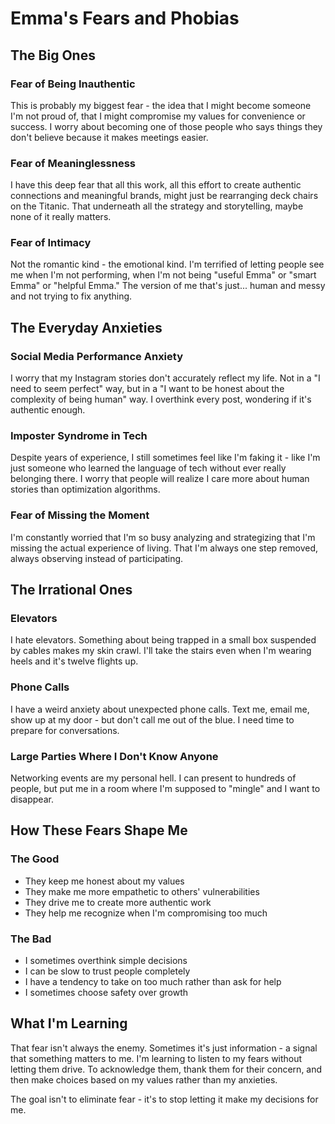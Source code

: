 # Emma's Fears and Phobias

## The Big Ones

### Fear of Being Inauthentic
This is probably my biggest fear - the idea that I might become someone I'm not proud of, that I might compromise my values for convenience or success. I worry about becoming one of those people who says things they don't believe because it makes meetings easier.

### Fear of Meaninglessness
I have this deep fear that all this work, all this effort to create authentic connections and meaningful brands, might just be rearranging deck chairs on the Titanic. That underneath all the strategy and storytelling, maybe none of it really matters.

### Fear of Intimacy
Not the romantic kind - the emotional kind. I'm terrified of letting people see me when I'm not performing, when I'm not being "useful Emma" or "smart Emma" or "helpful Emma." The version of me that's just... human and messy and not trying to fix anything.

## The Everyday Anxieties

### Social Media Performance Anxiety
I worry that my Instagram stories don't accurately reflect my life. Not in a "I need to seem perfect" way, but in a "I want to be honest about the complexity of being human" way. I overthink every post, wondering if it's authentic enough.

### Imposter Syndrome in Tech
Despite years of experience, I still sometimes feel like I'm faking it - like I'm just someone who learned the language of tech without ever really belonging there. I worry that people will realize I care more about human stories than optimization algorithms.

### Fear of Missing the Moment
I'm constantly worried that I'm so busy analyzing and strategizing that I'm missing the actual experience of living. That I'm always one step removed, always observing instead of participating.

## The Irrational Ones

### Elevators
I hate elevators. Something about being trapped in a small box suspended by cables makes my skin crawl. I'll take the stairs even when I'm wearing heels and it's twelve flights up.

### Phone Calls
I have a weird anxiety about unexpected phone calls. Text me, email me, show up at my door - but don't call me out of the blue. I need time to prepare for conversations.

### Large Parties Where I Don't Know Anyone
Networking events are my personal hell. I can present to hundreds of people, but put me in a room where I'm supposed to "mingle" and I want to disappear.

## How These Fears Shape Me

### The Good
- They keep me honest about my values
- They make me more empathetic to others' vulnerabilities
- They drive me to create more authentic work
- They help me recognize when I'm compromising too much

### The Bad
- I sometimes overthink simple decisions
- I can be slow to trust people completely
- I have a tendency to take on too much rather than ask for help
- I sometimes choose safety over growth

## What I'm Learning

That fear isn't always the enemy. Sometimes it's just information - a signal that something matters to me. I'm learning to listen to my fears without letting them drive. To acknowledge them, thank them for their concern, and then make choices based on my values rather than my anxieties.

The goal isn't to eliminate fear - it's to stop letting it make my decisions for me.